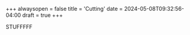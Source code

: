 +++
alwaysopen = false
title = 'Cutting'
date = 2024-05-08T09:32:56-04:00
draft = true
+++

STUFFFFF